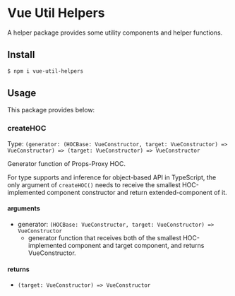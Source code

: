 # Vue Util Helpers

A helper package provides some utility components and helper functions.

## Install

```bash
$ npm i vue-util-helpers
```

## Usage

This package provides below:

### createHOC

Type: `(generator: (HOCBase: VueConstructor, target: VueConstructor) => VueConstructor) => (target: VueConstructor) => VueConstructor`

Generator function of Props-Proxy HOC.

For type supports and inference for object-based API in TypeScript, the only argument of `createHOC()` needs to receive the smallest HOC-implemented component constructor and return extended-component of it.

#### arguments

- generator: `(HOCBase: VueConstructor, target: VueConstructor) => VueConstructor`
  - generator function that receives both of the smallest HOC-implemented component and target component, and returns VueConstructor.

#### returns

- `(target: VueConstructor) => VueConstructor`
